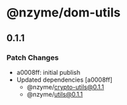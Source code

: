 # @nzyme/dom-utils

## 0.1.1

### Patch Changes

- a0008ff: initial publish
- Updated dependencies [a0008ff]
    - @nzyme/crypto-utils@0.1.1
    - @nzyme/utils@0.1.1
